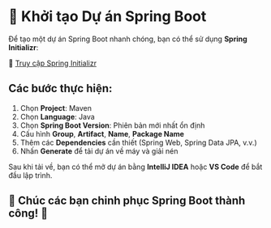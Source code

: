 # 🌱 Khởi tạo Dự án Spring Boot

Để tạo một dự án Spring Boot nhanh chóng, bạn có thể sử dụng **Spring Initializr**:

🔗 [Truy cập Spring Initializr](https://start.spring.io/)

## Các bước thực hiện:

1. Chọn **Project**: Maven
2. Chọn **Language**: Java
3. Chọn **Spring Boot Version**: Phiên bản mới nhất ổn định
4. Cấu hình **Group**, **Artifact**, **Name**, **Package Name**
5. Thêm các **Dependencies** cần thiết (Spring Web, Spring Data JPA, v.v.)
6. Nhấn **Generate** để tải dự án về máy và giải nén

Sau khi tải về, bạn có thể mở dự án bằng **IntelliJ IDEA** hoặc **VS Code** để bắt đầu lập trình.

## **🌿 Chúc các bạn chinh phục Spring Boot thành công! 🚀**
